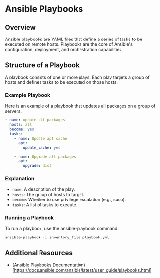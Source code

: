 # Ansible Playbooks

## Overview
Ansible playbooks are YAML files that define a series of tasks to be executed on remote hosts. Playbooks are the core of Ansible's configuration, deployment, and orchestration capabilities.

## Structure of a Playbook
A playbook consists of one or more plays. Each play targets a group of hosts and defines tasks to be executed on those hosts.

### Example Playbook
Here is an example of a playbook that updates all packages on a group of servers.

```yaml
- name: Update all packages
  hosts: all
  become: yes
  tasks:
    - name: Update apt cache
      apt:
        update_cache: yes

    - name: Upgrade all packages
      apt:
        upgrade: dist
```


### Explanation
- `name`: A description of the play.
- `hosts`: The group of hosts to target.
- `become`: Whether to use privilege escalation (e.g., sudo).
- `tasks`: A list of tasks to execute.


### Running a Playbook
To run a playbook, use the ansible-playbook command:
```bash
ansible-playbook -i inventory_file playbook.yml
```


## Additional Resources
- (Ansible Playbooks Documentation)[https://docs.ansible.com/ansible/latest/user_guide/playbooks.html]
